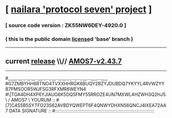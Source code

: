 
# [ [nailara 'protocol seven' project](http://nailara.network/) ]

### [ source code version : ZK55NW6DEY-4920.0 ]

### ( this is the public domain [license](../license)d 'base' branch )
---
## current [release](https://github.com/nailara-technologies/protocol-7/releases) \\\\// [AMOS7-v2.43.7](https://github.com/nailara-technologies/protocol-7/releases/tag/AMOS7-v2.43.7)
---

#,,,,,,,.,,,.,..,,.,,,..,,,,.,...,.,,,..,,.,,,.,.,...,...,.,,,...,,,,,...,,,,,
#G7ZMBYHH6RTNO4TVXXHHRGK6BUQY2BZYJDUBDQ7YKYYL4RVWZYYB7PMSOOR5WJFSG3RFXMR6WEYN4
#\\\|TGA4DH4XP6YJIAUG6K5DQ5FMY55RROZE4UN7MXWL4HZWH3Q2HJ5 \ / AMOS7 \ YOURUM ::
#\[7]C4S5B5SYTFO23S62AVBDYQWEPT6F4QNWYDHXN56QNCJ4IXEA72AA 7  DATA SIGNATURE ::
#:::::::::::::::::::::::::::::::::::::::::::::::::::::::::::::::::::::::::::::

